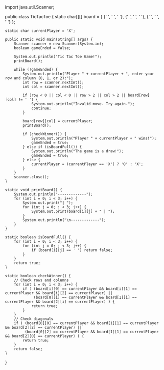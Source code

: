 import java.util.Scanner;

public class TicTacToe {
    static char[][] board = {
        {' ', ' ', ' '},
        {' ', ' ', ' '},
        {' ', ' ', ' '}
    };

    static char currentPlayer = 'X';

    public static void main(String[] args) {
        Scanner scanner = new Scanner(System.in);
        boolean gameEnded = false;

        System.out.println("Tic Tac Toe Game!");
        printBoard();

        while (!gameEnded) {
            System.out.println("Player " + currentPlayer + ", enter your row and column (0, 1, or 2):");
            int row = scanner.nextInt();
            int col = scanner.nextInt();

            if (row < 0 || col < 0 || row > 2 || col > 2 || board[row][col] != ' ') {
                System.out.println("Invalid move. Try again.");
                continue;
            }

            board[row][col] = currentPlayer;
            printBoard();

            if (checkWinner()) {
                System.out.println("Player " + currentPlayer + " wins!");
                gameEnded = true;
            } else if (isBoardFull()) {
                System.out.println("The game is a draw!");
                gameEnded = true;
            } else {
                currentPlayer = (currentPlayer == 'X') ? 'O' : 'X';
            }
        }
        scanner.close();
    }

    static void printBoard() {
        System.out.println("-------------");
        for (int i = 0; i < 3; i++) {
            System.out.print("| ");
            for (int j = 0; j < 3; j++) {
                System.out.print(board[i][j] + " | ");
            }
            System.out.println("\n-------------");
        }
    }

    static boolean isBoardFull() {
        for (int i = 0; i < 3; i++) {
            for (int j = 0; j < 3; j++) {
                if (board[i][j] == ' ') return false;
            }
        }
        return true;
    }

    static boolean checkWinner() {
        // Check rows and columns
        for (int i = 0; i < 3; i++) {
            if ( (board[i][0] == currentPlayer && board[i][1] == currentPlayer && board[i][2] == currentPlayer) ||
                 (board[0][i] == currentPlayer && board[1][i] == currentPlayer && board[2][i] == currentPlayer) ) {
                return true;
            }
        }
        // Check diagonals
        if ( (board[0][0] == currentPlayer && board[1][1] == currentPlayer && board[2][2] == currentPlayer) ||
             (board[0][2] == currentPlayer && board[1][1] == currentPlayer && board[2][0] == currentPlayer) ) {
            return true;
        }
        return false;
    }
}
